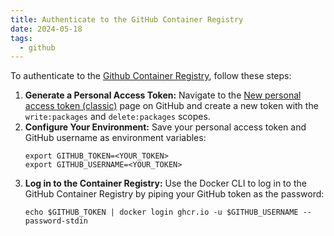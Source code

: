 ```yaml
---
title: Authenticate to the GitHub Container Registry
date: 2024-05-18
tags:
  - github
---
```

To authenticate to the [Github Container Registry](../Topics/Github%20Container%20Registry.md), follow these steps:

1. **Generate a Personal Access Token:** Navigate to the [New personal access token (classic)](https://github.com/settings/tokens/new?scopes=write:packages,delete:packages) page on GitHub and create a new token with the `write:packages` and `delete:packages` scopes.
2. **Configure Your Environment:** Save your personal access token and GitHub username as environment variables:
     ```
     export GITHUB_TOKEN=<YOUR_TOKEN>
     export GITHUB_USERNAME=<YOUR_TOKEN>
     ```
3. **Log in to the Container Registry:** Use the Docker CLI to log in to the GitHub Container Registry by piping your GitHub token as the password: 
     ```
     echo $GITHUB_TOKEN | docker login ghcr.io -u $GITHUB_USERNAME --password-stdin
     ```